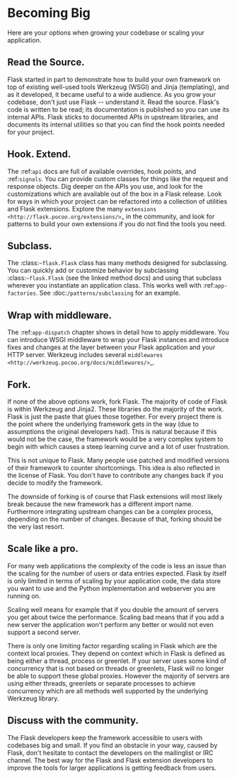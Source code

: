 
# Becoming Big

Here are your options when growing your codebase or scaling your application.

## Read the Source.


Flask started in part to demonstrate how to build your own framework on top of
existing well-used tools Werkzeug (WSGI) and Jinja (templating), and as it
developed, it became useful to a wide audience. As you grow your codebase,
don't just use Flask -- understand it. Read the source. Flask's code is
written to be read; its documentation is published so you can use its internal
APIs. Flask sticks to documented APIs in upstream libraries, and documents its
internal utilities so that you can find the hook points needed for your
project.

## Hook. Extend.

The :ref:`api` docs are full of available overrides, hook points, and
:ref:`signals`. You can provide custom classes for things like the request and
response objects. Dig deeper on the APIs you use, and look for the
customizations which are available out of the box in a Flask release. Look for
ways in which your project can be refactored into a collection of utilities and
Flask extensions. Explore the many `extensions <http://flask.pocoo.org/extensions/>`\_ in the community, and look for patterns to
build your own extensions if you do not find the tools you need.

## Subclass.

The :class:`~flask.Flask` class has many methods designed for subclassing. You
can quickly add or customize behavior by subclassing :class:`~flask.Flask` (see
the linked method docs) and using that subclass wherever you instantiate an
application class. This works well with :ref:`app-factories`. See :doc:`/patterns/subclassing` for an example.

## Wrap with middleware.

The :ref:`app-dispatch` chapter shows in detail how to apply middleware. You
can introduce WSGI middleware to wrap your Flask instances and introduce fixes
and changes at the layer between your Flask application and your HTTP
server. Werkzeug includes several `middlewares <http://werkzeug.pocoo.org/docs/middlewares/>`\_.

## Fork.

If none of the above options work, fork Flask. The majority of code of Flask
is within Werkzeug and Jinja2. These libraries do the majority of the work.
Flask is just the paste that glues those together. For every project there is
the point where the underlying framework gets in the way (due to assumptions
the original developers had). This is natural because if this would not be the
case, the framework would be a very complex system to begin with which causes a
steep learning curve and a lot of user frustration.

This is not unique to Flask. Many people use patched and modified
versions of their framework to counter shortcomings. This idea is also
reflected in the license of Flask. You don't have to contribute any
changes back if you decide to modify the framework.

The downside of forking is of course that Flask extensions will most
likely break because the new framework has a different import name.
Furthermore integrating upstream changes can be a complex process,
depending on the number of changes. Because of that, forking should be
the very last resort.

## Scale like a pro.

For many web applications the complexity of the code is less an issue than
the scaling for the number of users or data entries expected. Flask by
itself is only limited in terms of scaling by your application code, the
data store you want to use and the Python implementation and webserver you
are running on.

Scaling well means for example that if you double the amount of servers
you get about twice the performance. Scaling bad means that if you add a
new server the application won't perform any better or would not even
support a second server.

There is only one limiting factor regarding scaling in Flask which are
the context local proxies. They depend on context which in Flask is
defined as being either a thread, process or greenlet. If your server
uses some kind of concurrency that is not based on threads or greenlets,
Flask will no longer be able to support these global proxies. However the
majority of servers are using either threads, greenlets or separate
processes to achieve concurrency which are all methods well supported by
the underlying Werkzeug library.

## Discuss with the community.

The Flask developers keep the framework accessible to users with codebases big
and small. If you find an obstacle in your way, caused by Flask, don't hesitate
to contact the developers on the mailinglist or IRC channel. The best way for
the Flask and Flask extension developers to improve the tools for larger
applications is getting feedback from users.
